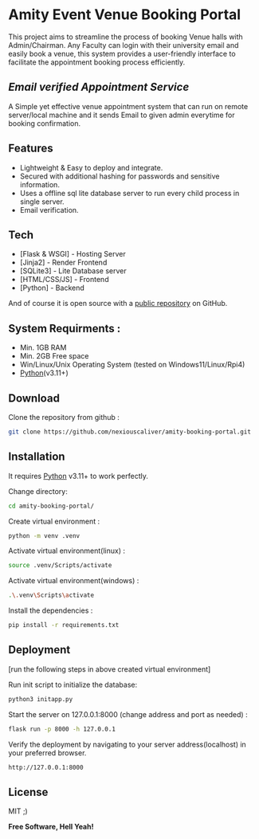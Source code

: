 
# Amity Event Venue Booking Portal

This project aims to streamline the process of booking Venue halls with Admin/Chairman. Any Faculty can login with their university email and easily book a venue, this system provides a user-friendly interface to facilitate the appointment booking process efficiently.

## _Email verified Appointment Service_

A Simple yet effective venue appointment system that can run on remote server/local machine and it sends Email to given admin everytime for booking confirmation.

## Features
- Lightweight & Easy to deploy and integrate.
- Secured with additional hashing for passwords and sensitive information. 
- Uses a offline sql lite database server to run every child process in single server.
- Email verification.

## Tech

- [Flask & WSGI] - Hosting Server
- [Jinja2] - Render Frontend
- [SQLite3] - Lite Database server
- [HTML/CSS/JS] - Frontend
- [Python] - Backend 

And of course it is open source with a [public repository](https://github.com/nexiouscaliver/amity-booking-portal/) on GitHub.

## System Requirments :

- Min. 1GB RAM
- Min. 2GB Free space
- Win/Linux/Unix Operating System (tested on Windows11/Linux/Rpi4)
- [Python](https://www.python.org/)(v3.11+)

## Download

Clone the repository from github :
```sh
git clone https://github.com/nexiouscaliver/amity-booking-portal.git
```

## Installation
It requires [Python](https://www.python.org/) v3.11+ to work perfectly.

Change directory:
```sh
cd amity-booking-portal/
```
Create virtual environment :
```sh
python -m venv .venv
```
Activate virtual environment(linux) :
```sh
source .venv/Scripts/activate
```
Activate virtual environment(windows) :
```sh
.\.venv\Scripts\activate
```
Install the dependencies :
```sh
pip install -r requirements.txt
```


## Deployment

[run the following steps in above created virtual environment]

Run init script to initialize the database:
```sh
python3 initapp.py
```

Start the server on  127.0.0.1:8000 (change address and port as needed) :
```sh
flask run -p 8000 -h 127.0.0.1
```

Verify the deployment by navigating to your server address(localhost) in
your preferred browser.

```sh
http://127.0.0.1:8000
```

## License

MIT ;)

**Free Software, Hell Yeah!**
